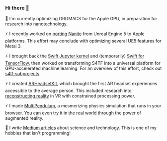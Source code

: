 ### Hi there 👋

<!-- 
```swift
let reality = "\u{47}\u{6f}\u{64} \u{2204}" 
```
-->

🔭 I'm currently optimizing GROMACS for the Apple GPU, in preparation for research into nanotechnology.

⚡ I recently worked on [porting Nanite](https://github.com/philipturner/ue5-nanite-macos) from Unreal Engine 5 to Apple platforms. This effort may conclude with optimizing several UE5 features for Metal 3.

⚡ I brought back the [Swift Jupyter kernel](https://github.com/google/swift-jupyter) and (temporarily) [Swift for TensorFlow](https://github.com/tensorflow/swift), then worked on transforming S4TF into a universal platform for GPU-accelerated machine learning. For an overview of this effort, check out [s4tf-subprojects](https://github.com/philipturner/s4tf-subprojects).

⚡ I created [ARHeadsetKit](https://github.com/philipturner/ARHeadsetKit), which brought the first AR headset experiences accessible to the average person. This included research into [reconstructing reality](https://github.com/philipturner/scene-color-reconstruction) in VR with constrained processing power.

⚡ I made [MultiPendulum](https://github.com/philipturner/multipendulum), a mesmerizing physics simulation that runs in your browser. You can even try it [in the real world](https://github.com/philipturner/ar-multipendulum) through the power of augmented reality.

📘 I write [Medium articles](https://medium.com/@philipturnerAR) about science and technology. This is one of my hobbies that isn't programming!

<!--
**philipturner/philipturner** is a ✨ _special_ ✨ repository because its `README.md` (this file) appears on your GitHub profile.

Here are some ideas to get you started:

- 🔭 I’m currently working on ...
- 🌱 I’m currently learning ...
- 👯 I’m looking to collaborate on ...
- 🤔 I’m looking for help with ...
- 💬 Ask me about ...
- 📫 How to reach me: ...
- 😄 Pronouns: ...
- ⚡ Fun fact: ...
-->
